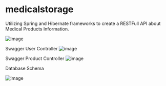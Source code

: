 # medicalstorage

Utilizing Spring and Hibernate frameworks to create a RESTFull API about Medical Products Information.

![image](https://user-images.githubusercontent.com/58791947/134961553-c7ccbbc2-22a6-44d1-9801-c1ad1ee8eb86.png)

Swagger User Controller
![image](https://user-images.githubusercontent.com/58791947/136591716-4dcffd42-6f3a-415a-8bf7-03417a0a2b5e.png)

Swagger Product Controller
![image](https://user-images.githubusercontent.com/58791947/136591863-72fc7c49-62c2-46a2-aeed-7421a007e298.png)


Database Schema

![image](https://user-images.githubusercontent.com/58791947/136961703-e09ba49e-081f-44db-bead-6254f36e2c5b.png)

